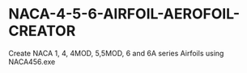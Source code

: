 # NACA-4-5-6-AIRFOIL-AEROFOIL-CREATOR
Create NACA 1, 4, 4MOD, 5,5MOD, 6 and 6A series Airfoils using NACA456.exe
